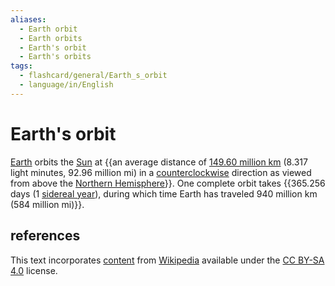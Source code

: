 ```yaml
---
aliases:
  - Earth orbit
  - Earth orbits
  - Earth's orbit
  - Earth's orbits
tags:
  - flashcard/general/Earth_s_orbit
  - language/in/English
---
```


# Earth's orbit

[Earth](Earth.md) orbits the [Sun](Sun.md) at {{an average distance of [149.60 million km](astronomical%20unit.md) (8.317 light minutes, 92.96 million mi) in a [counterclockwise](clockwise.md) direction as viewed from above the [Northern Hemisphere](Northern%20Hemisphere.md)}}. One complete orbit takes {{365.256 days (1 [sidereal year](sidereal%20year.md)), during which time Earth has traveled 940 million km (584 million mi)}}. <!--SR:!2024-06-30,4,270!2024-06-29,3,250-->

## references

This text incorporates [content](https://en.wikipedia.org/wiki/Earth's_orbit) from [Wikipedia](Wikipedia.md) available under the [CC BY-SA 4.0](https://creativecommons.org/licenses/by-sa/4.0/) license.
